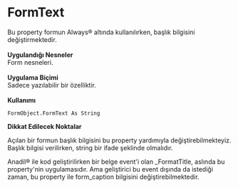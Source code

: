 # FormText

Bu property formun Always® altında kullanılırken, başlık bilgisini değiştirmektedir.\
\
**Uygulandığı Nesneler**\
Form nesneleri.\
\
**Uygulama Biçimi**\
Sadece yazılabilir bir özelliktir.\
\
**Kullanımı**

```
FormObject.FormText As String
```

**Dikkat Edilecek Noktalar**

Açılan bir formun başlık bilgisini bu property yardımıyla değiştirebilmekteyiz. Başlık bilgisi verilirken, string bir ifade şeklinde olmalıdır.

Anadil® ile kod geliştirilirken bir belge event'i olan \_FormatTitle, aslında bu property'nin uygulamasıdır. Ama geliştirici bu event dışında da istediği zaman, bu property ile form\_caption bilgisini değiştirebilmektedir.
